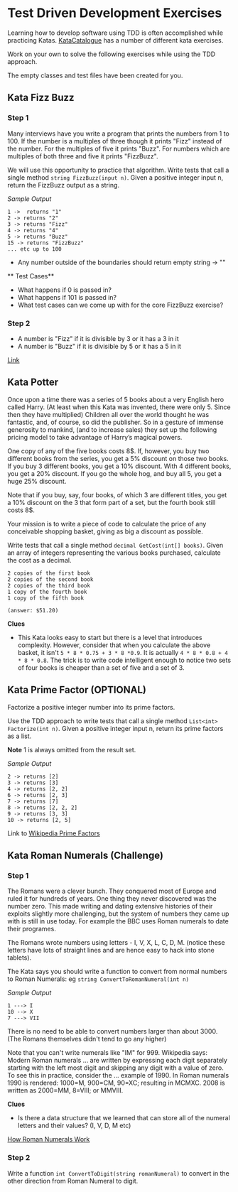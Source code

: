 # Test Driven Development Exercises

Learning how to develop software using TDD is often accomplished while practicing Katas. 
[KataCatalogue](http://codingdojo.org/cgi-bin/index.pl?KataCatalogue) has a number of different kata exercises.

Work on your own to solve the following exercises while using the TDD approach.

The empty classes and test files have been created for you.

## Kata Fizz Buzz

### Step 1

Many interviews have you write a program that prints the numbers from 1 to 100. If the number is a multiples of three though it prints "Fizz" instead of the number. For the multiples of five it prints "Buzz". For numbers which are multiples of both three and five it prints "FizzBuzz".

We will use this opportunity to practice that algorithm. Write tests that call a single method `string FizzBuzz(input n)`. Given a positive integer input n, return the FizzBuzz output as a string.

*Sample Output*
```
1 ->  returns "1"
2 -> returns "2"
3 -> returns "Fizz"
4 -> returns "4"
5 -> returns "Buzz" 
15 -> returns "FizzBuzz"
... etc up to 100
```

* Any number outside of the boundaries should return empty string -> ""

** Test Cases**

- What happens if 0 is passed in?
- What happens if 101 is passed in?
- What test cases can we come up with for the core FizzBuzz exercise?

### Step 2

- A number is "Fizz" if it is divisible by 3 or it has a 3 in it
- A number is "Buzz" if it is divisible by 5 or it has a 5 in it


[Link](http://codingdojo.org/cgi-bin/index.pl?KataFizzBuzz)



## Kata Potter

Once upon a time there was a series of 5 books about a very English hero called Harry. (At least when this Kata was invented, there were only 5. Since then they have multiplied) Children all over the world thought he was fantastic, and, of course, so did the publisher. So in a gesture of immense generosity to mankind, (and to increase sales) they set up the following pricing model to take advantage of Harry’s magical powers.

One copy of any of the five books costs 8$. If, however, you buy two different books from the series, you get a 5% discount on those two books. If you buy 3 different books, you get a 10% discount. With 4 different books, you get a 20% discount. If you go the whole hog, and buy all 5, you get a huge 25% discount.

Note that if you buy, say, four books, of which 3 are different titles, you get a 10% discount on the 3 that form part of a set, but the fourth book still costs 8$.

Your mission is to write a piece of code to calculate the price of any conceivable shopping basket, giving as big a discount as possible.

Write tests that call a single method `decimal GetCost(int[] books)`. Given an array of integers representing the various books purchased, calculate the cost as a decimal.

```
2 copies of the first book
2 copies of the second book
2 copies of the third book
1 copy of the fourth book
1 copy of the fifth book

(answer: $51.20)
```

**Clues**
- This Kata looks easy to start but there is a level that introduces complexity. However, consider that when you calculate the above basket, it isn't `5 * 8 * 0.75 + 3 * 8 *0.9`. It is actually `4 * 8 * 0.8 + 4 * 8 * 0.8`. The trick is to write code intelligent enough to notice two sets of four books is cheaper than a set of five and a set of 3.

## Kata Prime Factor (OPTIONAL)

Factorize a positive integer number into its prime factors.

Use the TDD approach to write tests that call a single method `List<int> Factorize(int n)`. Given a positive integer input n, return its prime factors as a list.

**Note** 1 is always omitted from the result set.

*Sample Output*
```
2 -> returns [2]
3 -> returns [3]
4 -> returns [2, 2]
6 -> returns [2, 3]
7 -> returns [7]
8 -> returns [2, 2, 2]
9 -> returns [3, 3]
10 -> returns [2, 5]
```

Link to [Wikipedia Prime Factors](https://en.wikipedia.org/wiki/Prime_factor)

## Kata Roman Numerals (Challenge)

### Step 1

The Romans were a clever bunch. They conquered most of Europe and ruled it for hundreds of years.  One thing they never discovered  was the number zero. This made writing and dating extensive histories of their exploits 
slightly more challenging, but the system of numbers they came up with is still in use today. For example the BBC uses Roman numerals to date their programes.

The Romans wrote numbers using letters - I, V, X, L, C, D, M. (notice these letters have lots of straight lines and are hence easy to hack into stone tablets).

The Kata says you should write a function to convert from normal numbers to Roman Numerals: eg `string ConvertToRomanNumeral(int n)`

*Sample Output*
```
1 ---> I
10 --> X
7 ---> VII
```

There is no need to be able to convert numbers larger than about 3000. (The Romans themselves didn't tend to go any higher)

Note that you can't write numerals like "IM" for 999. Wikipedia says: Modern Roman numerals ... are written by expressing each digit separately starting with the left most digit and skipping any digit with a value of zero. To see this in practice, consider the ... example of 1990. In Roman numerals 1990 is rendered: 1000=M, 900=CM, 90=XC; resulting in MCMXC. 2008 is written as 2000=MM, 8=VIII; or MMVIII.

**Clues**
- Is there a data structure that we learned that can store all of the numeral letters and their values? (I, V, D, M etc)

[How Roman Numerals Work](http://www.novaroma.org/via_romana/numbers.html)

### Step 2

Write a function `int ConvertToDigit(string romanNumeral)` to convert in the other direction from Roman Numeral to digit.

